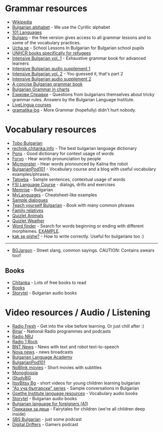 
# Grammar resources
- [Wikipedia](https://en.wikipedia.org/wiki/Bulgarian_language)
- [Bulgarian alphabet](https://www.omniglot.com/writing/bulgarian.htm) - We use the Cyrillic alphabet
- [101 Languages](https://www.101languages.net/bulgarian/)
- [Bulgaro](https://www.bulgaro.io/) - the free version gives access to all grammar lessons and to some of the vocabulary practices.
- [Ucha.se](https://ucha.se/videos/balgarski-ezik/) - School Lessons In Bulgarian for Bulgarian school pupils
- [UNHCR books specifically for refugees](https://www.unhcr.org/bg/%d1%83%d1%87%d0%b5%d0%b1%d0%bd%d0%b8-%d0%bf%d0%be%d0%bc%d0%b0%d0%b3%d0%b0%d0%bb%d0%b0)
- [Intensive Bulgarian vol. 1](https://www.amazon.com/Intensive-Bulgarian-Vol-Textbook-Reference/dp/0299167445) - Exhaustive grammar book for advanced learners
- [Intensive Bulgarian audio supplement 1](https://www.amazon.com/Intensive-Bulgarian-Audio-Supplement-SPOKEN-WORD/dp/0299250342)
- [Intensive Bulgarian vol. 2](https://www.amazon.com/Intensive-Bulgarian-Vol-Textbook-Reference/dp/0299167542) - You guessed it, that's part 2
- [Intensive Bulgarian audio supplement 2](https://www.amazon.com/Intensive-Bulgarian-Audio-Supplement-SPOKEN-WORD/dp/029925044X)
- [A concise Bulgarian grammar book](https://inozmi.spilnotv.com/books/sprak/bg/stand_alone_bulgarian.pdf)
- [Bulgarian Grammar in charts](https://www.amazon.com/Grammar-Matters-Bulgarian-Charts-ebook/dp/B00KVIB5CS)
- [Езикови Справки](https://ibl.bas.bg/ezikovi_spravki/) - Questions from bulgarians themselves about tricky grammar rules. Answers by the Bulgarian Language Institute.
- [LiveLingua courses](https://www.livelingua.com/courses/Bulgarian)
- [gramatika-bg](https://gramatika-bg.com/) - More Grammar (hopefully) didn't hurt nobody.
# Vocabulary resources
- [Tobo Bulgarian](https://www.toboapp.com/)
- [rechnik.chitanka.info](https://rechnik.chitanka.info/) - The best bulgarian language dictionary
- [Pons](http://bg.pons.com/) - Good dictionary for context usage of words
- [Forvo](https://forvo.com/languages/bg/) - Hear words pronunciation by people
- [Micmonster](https://micmonster.com/text-to-speech/bulgarian-bulgaria/) - Hear words pronounced by Kalina the robot
- [BulgarianPod101](https://www.bulgarianpod101.com/blog/) - Vocabulary course and a blog with useful vocabulary examples/phrases.
- [Tatoeba](https://tatoeba.org/en/sentences/show_all_in/bul/eng) - Sample sentences, contextual usage of words
- [FSI Language Course](https://www.fsi-language-courses.org/fsi-bulgarian-basic-course/) - dialogs, drills and exercises
- [Memrise](https://app.memrise.com/courses/english/bulgarian/) - Bulgarian
- [MyLanguages](http://mylanguages.org/learn_bulgarian.php) - Cheatsheet-like examples
- [Sample dialogues](http://www.slavic-net.org/)
- [Teach yourself Bulgarian](https://www.academia.edu/34443394/Teach_Yourself_Bulgarian) - Book with many common phrases
- [Family relatives](https://raw.githubusercontent.com/mystiquewolf/bulgarian-language-resources/main/static/images/family-relatives.png)
- [Quizlet Animals](https://quizlet.com/be/668055760/%D0%96%D0%B8%D0%B2%D0%BE%D1%82%D0%BD%D0%B8-bg-en-flash-cards/)
- [Quizlet Weather](https://quizlet.com/be/668464510/%D0%92%D1%80%D0%B5%D0%BC%D0%B5-bg-en-flash-cards/)
- [Word finder](http://bg.words-finder.com/index.php) - Search for words beginning or ending with different morphemes. [EXAMPLE](http://bg.words-finder.com/index.php?end=%D0%BA%D0%B0%D0%B7%D0%B2%D0%B0%D0%BC).
- [kak se pishe?](https://kaksepishe.com/) - How to write correctly. Useful for bulgarians too :)

---

- [BGJargon](https://www.bgjargon.com/) - Street slang, common sayings. CAUTION: Contains swears too!!
## Books
- [Chitanka](https://chitanka.info/) - Lots of free books to read
- [Books](https://www.bdz.bg/bg/c/knigi?page=5)
- [Storytel](https://www.storytel.com/bg/bg/) - Bulgarian audio books
# Video resources / Audio / Listening
- [Radio Fresh](http://radiofresh.bg/) - Get into the vibe before learning. Or just chill after :)
- [Binar](https://binar.bg/) - National Radio programmes and podcasts
- [Radio NRJ](https://www.radioenergy.bg/)
- [Radio 1 Rock](https://www.radio1rock.bg/)
- [BNT News](https://bntnews.bg/) - News with text and robot text-to-speech
- [Nova news](https://www.youtube.com/@novanews2851) - news broadcasts
- [Bulgarian Language Academy](https://www.youtube.com/@bulgarianlanguageacademy2587)
- [BulgarianPod101](https://www.youtube.com/@BulgarianPod101)
- [NoBlink movies](https://youtube.com/playlist?list=PLFAphr0cjsWYGCZzbCd5gcTBbtBrH2Yk4) - Short movies with subtitles
- [Monoglossia](https://www.youtube.com/@Monoglossia)
- [iStudyBG](https://www.youtube.com/@istudybg2659)
- [ItsyBitsy Bg](https://www.youtube.com/channel/UCOrWIp_W-iaiyhoNce1tf4w) - short videos for young children learning bulgarian
- ["Аз уча български" series](https://www.youtube.com/playlist?list=PLnEXbUSPy8Rslhj5xJeTb3mT9pqpLOl5N) - Sample conversations in Bulgarian
- [Goethe Institute language resources](https://www.goethe-verlag.com/book2/EN/) - Vocabulary audio books
- [Storytel](https://www.storytel.com/bg/bg/) - Bulgarian audio books
- [Bulgarian language for foreigners (A1)](https://www.youtube.com/playlist?list=PLQ3iCvL8uyKSu0P6WB6fdvMzsm22BB6FM)
- [Приказки за деца](https://open.spotify.com/show/1o2riigiuhcISFq9rp1ajo) - Fairytales for children (we're all children deep inside)
- [SBS Bulgarian](https://open.spotify.com/show/6YgJOdBkxhjtA39eAPXc3B?si=5dc1b206f8a4488d) - just some podcast
- [Digital Drifters](https://open.spotify.com/show/5Yug73r6QF2PyYygdveREW) - Gamers podcast
